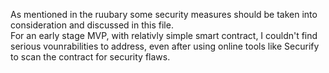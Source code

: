 As mentioned in the ruubary some security measures should be taken into consideration and discussed in this file.  
For an early stage MVP, with relativly simple smart contract, I couldn't find serious vounrabilities to address, even after using online tools like Securify to scan the contract for security flaws.